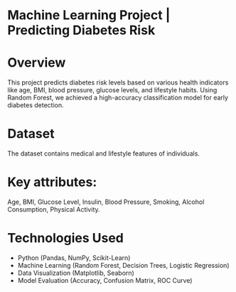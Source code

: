 # Machine Learning Project | Predicting Diabetes Risk

# Overview
This project predicts diabetes risk levels based on various health indicators like age, BMI, blood pressure, glucose levels, and lifestyle habits. Using Random Forest, we achieved a high-accuracy classification model for early diabetes detection.

# Dataset
The dataset contains medical and lifestyle features of individuals.

# Key attributes: 
Age, BMI, Glucose Level, Insulin, Blood Pressure, Smoking, Alcohol Consumption, Physical Activity.

# Technologies Used
* Python (Pandas, NumPy, Scikit-Learn)
* Machine Learning (Random Forest, Decision Trees, Logistic Regression)
* Data Visualization (Matplotlib, Seaborn)
* Model Evaluation (Accuracy, Confusion Matrix, ROC Curve)
